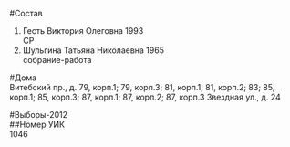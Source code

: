 #Состав  
1. Гесть Виктория Олеговна 1993  
    СР  
2. Шульгина Татьяна Николаевна 1965  
    собрание-работа  
  
#Дома  
Витебский пр., д. 79, корп.1; 79, корп.З; 81, корп.1; 81, корп.2; 83; 85, корп.1; 85, корп.З; 87, корп.1; 87, корп.2; 87, корп.З Звездная ул., д. 24  
  
#Выборы-2012  
##Номер УИК  
1046  
